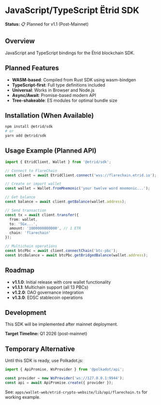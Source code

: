 # JavaScript/TypeScript Ëtrid SDK

**Status:** 📋 Planned for v1.1 (Post-Mainnet)

## Overview

JavaScript and TypeScript bindings for the Ëtrid blockchain SDK.

## Planned Features

- **WASM-based**: Compiled from Rust SDK using wasm-bindgen
- **TypeScript-first**: Full type definitions included
- **Universal**: Works in Browser and Node.js
- **Async/Await**: Promise-based modern API
- **Tree-shakeable**: ES modules for optimal bundle size

## Installation (When Available)

```bash
npm install @etrid/sdk
# or
yarn add @etrid/sdk
```

## Usage Example (Planned API)

```typescript
import { EtridClient, Wallet } from '@etrid/sdk';

// Connect to FlareChain
const client = await EtridClient.connect('wss://flarechain.etrid.io');

// Create or import wallet
const wallet = Wallet.fromMnemonic('your twelve word mnemonic...');

// Get balance
const balance = await client.getBalance(wallet.address);

// Send transaction
const tx = await client.transfer({
  from: wallet,
  to: '5Gx...',
  amount: '1000000000000', // 1 ETR
  chain: 'flarechain'
});

// Multichain operations
const btcPbc = await client.connectChain('btc-pbc');
const btcBalance = await btcPbc.getBridgedBalance(wallet.address);
```

## Roadmap

- **v1.1.0**: Initial release with core wallet functionality
- **v1.1.1**: Multichain support (all 13 PBCs)
- **v1.2.0**: DAO governance integration
- **v1.3.0**: EDSC stablecoin operations

## Development

This SDK will be implemented after mainnet deployment.

**Target Timeline:** Q1 2026 (post-mainnet)

## Temporary Alternative

Until this SDK is ready, use Polkadot.js:

```typescript
import { ApiPromise, WsProvider } from '@polkadot/api';

const provider = new WsProvider('ws://127.0.0.1:9944');
const api = await ApiPromise.create({ provider });
```

See: `apps/wallet-web/etrid-crypto-website/lib/api/flarechain.ts` for working example.
